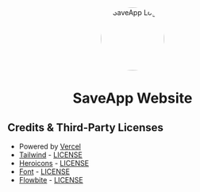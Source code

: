 <div align="center">
  <img alt="SaveApp Logo" src="https://github.com/ferrariofilippo/SaveApp_Kotlin/assets/102259289/36120a2c-1182-44a5-90da-532bca5dfe88"  width="128px" style="border-radius: 50%" />

  # SaveApp Website
</div>

## Credits & Third-Party Licenses
 - Powered by <a href="https://vercel.com/">Vercel</a>
 - <a href="https://tailwindcss.com/">Tailwind</a> - <a href="https://github.com/tailwindlabs/tailwindcss/blob/master/LICENSE">LICENSE</a><br />
 - <a href="https://heroicons.com/">Heroicons</a> - <a href="https://github.com/tailwindlabs/heroicons/blob/master/LICENSE">LICENSE</a><br />
 - <a href="https://fonts.google.com/specimen/Quicksand?query=quicksand">Font</a> - <a href="https://scripts.sil.org/cms/scripts/page.php?site_id=nrsi&id=OFL">LICENSE</a><br />
 - <a href="https://flowbite.com">Flowbite</a> - <a href="https://github.com/themesberg/flowbite/blob/main/LICENSE.md">LICENSE</a><br/>
